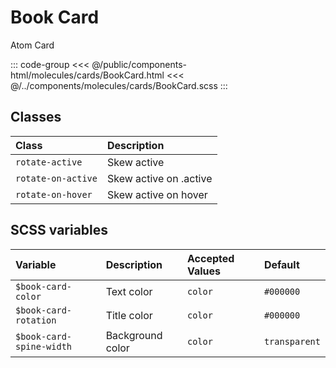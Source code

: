 # Book Card
<Badge type="tip">Atom</Badge> <Badge type="info">Card</Badge>

<div class="dev-section">
    <!--@include: ../../public/components-html/molecules/cards/BookCard.html -->
</div>

::: code-group
<<< @/public/components-html/molecules/cards/BookCard.html
<<< @/../components/molecules/cards/BookCard.scss
:::

## Classes

| Class               | Description             |
|:--------------------|:------------------------|
| `rotate-active`     | Skew active             |
| `rotate-on-active`  | Skew active on .active  |
| `rotate-on-hover`   | Skew active on hover    |

## SCSS variables

| Variable                 | Description      | Accepted Values | Default       |
|:-------------------------|:-----------------|:----------------|:--------------|
| `$book-card-color`       | Text color       | `color`         | `#000000`     |
| `$book-card-rotation`    | Title color      | `color`         | `#000000`     |
| `$book-card-spine-width` | Background color | `color`         | `transparent` |


<style lang="scss">
@import "../../theme.scss";

$book-card-color: $primary-color;

@import "components/molecules/cards/BookCard.scss";
</style>